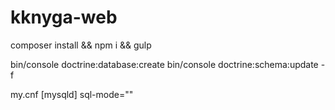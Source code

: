 kknyga-web
============
composer install && npm i && gulp

bin/console doctrine:database:create
bin/console doctrine:schema:update -f 

my.cnf
[mysqld] sql-mode=""
